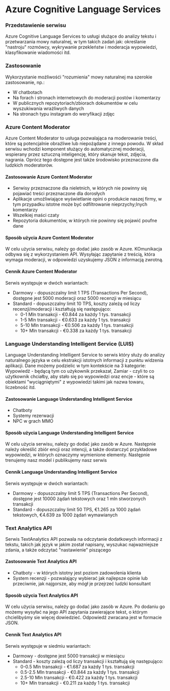 # Azure Cognitive Language Services

### Przedstawienie serwisu

Azure Cognitive Language Services to usługi służące do analizy tekstu i przetwarzania mowy naturalnej, w tym takich zadań jak: określanie "nastroju" rozmówcy, wykrywanie przekleństw i moderacja wypowiedzi, klasyfikowanie wiadomości itd. 

### Zastosowanie
Wykorzystanie możliwośći "rozumienia" mowy naturalnej ma szerokie zastosowanie, np.: 
 * W chatbotach
 * Na forach i stronach internetowych do moderacji postów i komentarzy
 * W publicznych repozytoriach/zbiorach dokumentów w celu wyszukiwania wrażliwych danych 
 * Na stronach typu instagram do weryfikacji zdjęc
 

### Azure Content Moderator
Azure Content Moderator to usługa pozwalająca na moderowanie treści, które są potencjalnie obraźliwe lub niepożądane z innego powodu. W skład serwisu wchodzi komponent służący do automatycznej moderacji, wspierany przez sztuczną inteligencję, który skanuje tekst, zdjęcia, nagrania. Oprócz tego dostępne jest także środowisko przeznaczone dla ludzkich moderatorów. 

#### Zastosowanie Azure Content Moderator
 * Serwisy przeznaczone dla nieletnich, w których nie powinny się pojawiać treści przeznaczone dla dorosłych
 * Aplikacje umożliwiające wyświetlanie opini o produkcie naszej firmy, w tym przypadku istotne może być odfiltrowanie nieprzychy;lnych komentarzy
 * Wszelkiej maści czaty
 * Repozytoria dokumentów, w których nie powinny się pojawić poufne dane
 
#### Sposób użycia Azure Content Moderator
W celu użycia serwisu, należy go dodać jako zasób w Azure. KOmunikacja odbywa się z wykorzystaniem API. Wysyłając zapytanie z treścią, która wymaga moderacji, w odpowiedzi uzyskujemy JSON z informacją zwrotną.

#### Cennik Azure Content Moderator
Serwis występuje w dwóch wariantach:
 * Darmowy - dopuszczalny limit 1 TPS (Transactions Per Second), dostępne jest 5000 moderacji oraz 5000 recenzji w miesiącu
 * Standard - dopuszczalny limit 10 TPS, koszty zależą od liczy recenzji/moderacji i kształtują się następująco:
	* 0-1 Mln transakcji	- €0.844 za każdy 1 tys. transakcji
	* 1-5 Mln transakcji	- €0.633 za każdy 1 tys. transakcji
	* 5-10 Mln transakcji	- €0.506 za każdy 1 tys. transakcji
	* 10+ Mln transakcji	- €0.338 za każdy 1 tys. transakcji
	
### Language Understanding Intelligent Service (LUIS)
Language Understanding Intelligent Service to serwis który służy do analizy naturalnego języka w celu ekstrakcji istotnych informacji z punktu widzenia aplikacji. Dane możemy podzielic w tym kontekście na 3 kategorie: Wypowiedź - będącą tym co użykownik przekazał, Zamiar - czyli to co użytkownik chciałby, aby stało się po wypowiedzi oraz encje - które są obiektami "wyciągniętymi" z wypowiedzi takimi jak nazwa towaru, liczebność itd. 

#### Zastosowanie Language Understanding Intelligent Service
 * Chatboty
 * Systemy rezerwacji
 * NPC w grach MMO
 
#### Sposób użycia Language Understanding Intelligent Service
W celu użycia serwisu, należy go dodać jako zasób w Azure. Następnie należy określić zbiór encji oraz intencji, a także dostarczyć przykładowe wypowiedzi, w których oznaczymy wymienione elementy. Następnie trenujemy nasz model i publikujemy nasz serwis

#### Cennik Language Understanding Intelligent Service
Serwis występuje w dwóch wariantach:
 * Darmowy - dopuszczalny limit 5 TPS (Transactions Per Second), dostępne jest 10000 żądań tekstowych oraz 1 mln stworzonych transakcji
 * Standard - dopuszczalny limit 50 TPS, €1.265 za 1000 żądań tekstowych, €4.639 za 1000 żądań wymawianych
 
### Text Analytics API
Serwis TextAnalytics API pozwala na odczytanie dodatkowych informacji z tekstu, takich jak język w jakim został napisany, wyszukac najwazniejsze zdania, a także odczytać "nastawienie" piszącego

#### Zastosowanie Text Analytics API
 * Chatboty - w których istotny jest poziom zadowolenia klienta
 * System recenzji - pozwalający wybierać jak najlepsze opinie lub przeciwnie, jak najgorsze, aby mógł je przejrzeć ludzki konsultant
 
#### Sposób użycia Text Analytics API
W celu użycia serwisu, należy go dodać jako zasób w Azure. Po dodaniu go możemy wysyłać na jego API zapytania zawierające tekst, o którym chcielibyśmy sie więcej dowiedzieć. Odpowiedź zwracana jest w formacie JSON.

#### Cennik Text Analytics API
Serwis występuje w siedmiu wariantach:
 * Darmowy - dostępne jest 5000 transakcji w miesiącu
 * Standard - koszty zależą od liczy transakcji i kształtują się następująco:
	* 0-0.5 Mln transakcji		- €1.687 za każdy 1 tys. transakcji
	* 0.5-2.5 Mln transakcji	- €0.844 za każdy 1 tys. transakcji
	* 2.5-10 Mln transakcji		- €0.422 za każdy 1 tys. transakcji
	* 10+ Mln transakcji		- €0.211 za każdy 1 tys. transakcji